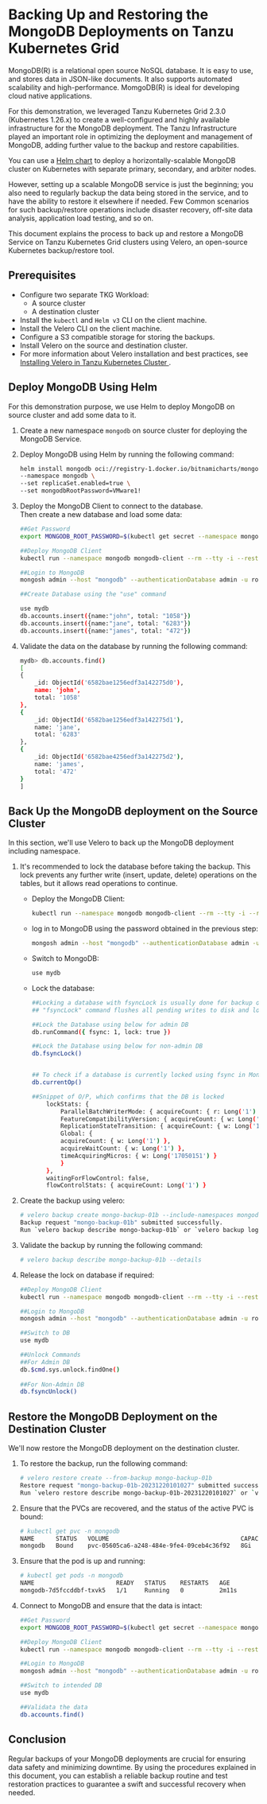 # Backing Up and Restoring the MongoDB Deployments on Tanzu Kubernetes Grid

MongoDB(R) is a relational open source NoSQL database. It is easy to use, and stores data in JSON-like documents. It also supports automated scalability and high-performance. MomgoDB(R) is ideal for developing cloud native applications.

For this demonstration, we leveraged Tanzu Kubernetes Grid 2.3.0 (Kubernetes 1.26.x) to create a well-configured and highly available infrastructure for the MongoDB deployment. The Tanzu Infrastructure played an important role in optimizing the deployment and management of MongoDB, adding further value to the backup and restore capabilities.

You can use a [Helm chart](https://github.com/bitnami/charts/tree/main/bitnami/mongodb) to deploy a horizontally-scalable MongoDB cluster on Kubernetes with separate primary, secondary, and arbiter nodes. 

However, setting up a scalable MongoDB service is just the beginning; you also need to regularly backup the data being stored in the service, and to have the ability to restore it elsewhere if needed. Few Common scenarios for such backup/restore operations include disaster recovery, off-site data analysis, application load testing, and so on.

This document explains the process to back up and restore a MongoDB Service on Tanzu Kubernetes Grid clusters using Velero, an open-source Kubernetes backup/restore tool.

## Prerequisites
- Configure two separate TKG Workload: 
  - A source cluster 
  - A destination cluster 
- Install the `kubectl` and `Helm v3` CLI on the client machine.
- Install the Velero CLI on the client machine.
- Configure a S3 compatible storage for storing the backups.
- Install Velero on the source and destination cluster. 
- For more information about Velero installation and best practices, see [Installing Velero in Tanzu Kubernetes Cluster
](./velero-with-restic.md).

## Deploy MongoDB Using Helm

For this demonstration purpose, we use Helm to deploy MongoDB on source cluster and add some data to it. 

1. Create a new namespace `mongodb` on source cluster for deploying the MongoDB Service.

1. Deploy MongoDB using Helm by running the following command:

    ```bash
    helm install mongodb oci://registry-1.docker.io/bitnamicharts/mongodb \
    --namespace mongodb \
    --set replicaSet.enabled=true \
    --set mongodbRootPassword=VMware1!
    ```
1. Deploy the MongoDB Client to connect to the database. </br>Then create a new database and load some data:

    ```bash
    ##Get Password
    export MONGODB_ROOT_PASSWORD=$(kubectl get secret --namespace mongodb mongodb -o jsonpath="{.data.mongodb-root-password}" | base64 -d)
    
    ##Deploy MongoDB Client
    kubectl run --namespace mongodb mongodb-client --rm --tty -i --restart='Never' --env="MONGODB_ROOT_PASSWORD=$MONGODB_ROOT_PASSWORD" --image docker.io/bitnami/mongodb:7.0.4-debian-11-r2 --command -- bash
    
    ##Login to MongoDB
    mongosh admin --host "mongodb" --authenticationDatabase admin -u root -p <Password Obtained Above>
    
    ##Create Database using the "use" command
    
    use mydb
    db.accounts.insert({name:"john", total: "1058"})
    db.accounts.insert({name:"jane", total: "6283"})
    db.accounts.insert({name:"james", total: "472"})
    ```
1. Validate the data on the database by running the following command:

    ```bash
    mydb> db.accounts.find()
    [
    {
        _id: ObjectId('6582bae1256edf3a142275d0'),
        name: 'john',
        total: '1058'
    },
    {
        _id: ObjectId('6582bae1256edf3a142275d1'),
        name: 'jane',
        total: '6283'
    },
    {
        _id: ObjectId('6582bae4256edf3a142275d2'),
        name: 'james',
        total: '472'
    }
    ]
    ```

## Back Up the MongoDB deployment on the Source Cluster

In this section, we'll use Velero to back up the MongoDB deployment including namespace.

1. It's recommended to lock the database before taking the backup. This lock prevents any further write (insert, update, delete) operations on the tables, but it allows read operations to continue.

    - Deploy the MongoDB Client:

        ```bash
        kubectl run --namespace mongodb mongodb-client --rm --tty -i --restart='Never' --env="MONGODB_ROOT_PASSWORD=$MONGODB_ROOT_PASSWORD" --image docker.io/bitnami/mongodb:7.0.4-debian-11-r2 --command -- bash
        ```
    - log in to MongoDB using the password obtained in the previous step:

        ```bash
        mongosh admin --host "mongodb" --authenticationDatabase admin -u root -p <Password Obtained Above>
        ```
    - Switch to MongoDB:

        ```bash
        use mydb
        ```
    - Lock the database:

        ```bash
        ##Locking a database with fsyncLock is usually done for backup or maintenance purposes and should be done cautiously, especially in a production environment. App team must understand all implications before performing this operation
        ## "fsyncLock" command flushes all pending writes to disk and lock the database
        
        ##Lock the Database using below for admin DB
        db.runCommand({ fsync: 1, lock: true })
        
        ##Lock the Database using below for non-admin DB
        db.fsyncLock()
        
        
        ## To check if a database is currently locked using fsync in MongoDB:
        db.currentOp()
        
        ##Snippet of O/P, which confirms that the DB is locked
            lockStats: {
                ParallelBatchWriterMode: { acquireCount: { r: Long('1') } },
                FeatureCompatibilityVersion: { acquireCount: { w: Long('1') } },
                ReplicationStateTransition: { acquireCount: { w: Long('1') } },
                Global: {
                acquireCount: { w: Long('1') },
                acquireWaitCount: { w: Long('1') },
                timeAcquiringMicros: { w: Long('17050151') }
                }
            },
            waitingForFlowControl: false,
            flowControlStats: { acquireCount: Long('1') }
        ```
1. Create the backup using velero:

    ```bash
    # velero backup create mongo-backup-01b --include-namespaces mongodb
    Backup request "mongo-backup-01b" submitted successfully.
    Run `velero backup describe mongo-backup-01b` or `velero backup logs mongo-backup-01b` for more details.
    ```
1. Validate the backup by running the following command:

    ```bash
    # velero backup describe mongo-backup-01b --details
    ```
1. Release the lock on database if required:

    ```bash
    ##Deploy MongoDB Client
    kubectl run --namespace mongodb mongodb-client --rm --tty -i --restart='Never' --env="MONGODB_ROOT_PASSWORD=$MONGODB_ROOT_PASSWORD" --image docker.io/bitnami/mongodb:7.0.4-debian-11-r2 --command -- bash
    
    ##Login to MongoDB
    mongosh admin --host "mongodb" --authenticationDatabase admin -u root -p <Password Obtained Above>
    
    ##Switch to DB
    use mydb
    
    ##Unlock Commands
    ##For Admin DB
    db.$cmd.sys.unlock.findOne()
        
    ##For Non-Admin DB
    db.fsyncUnlock()   
    ```

## Restore the MongoDB Deployment on the Destination Cluster

We'll now restore the MongoDB deployment on the destination cluster.

1. To restore the backup, run the following command:

    ```bash
    # velero restore create --from-backup mongo-backup-01b
    Restore request "mongo-backup-01b-20231220101027" submitted successfully.
    Run `velero restore describe mongo-backup-01b-20231220101027` or `velero restore logs mongo-backup-01b-20231220101027` for more details.
    ```
1. Ensure that the PVCs are recovered, and the status of the active PVC is bound:

    ```bash
    # kubectl get pvc -n mongodb
    NAME      STATUS   VOLUME                                     CAPACITY   ACCESS MODES   STORAGECLASS   AGE
    mongodb   Bound    pvc-05605ca6-a248-484e-9fe4-09ceb4c36f92   8Gi        RWO            default        103s
    ```
1. Ensure that the pod is up and running:

    ```bash
    # kubectl get pods -n mongodb
    NAME                       READY   STATUS    RESTARTS   AGE
    mongodb-7d5fccddbf-txvk5   1/1     Running   0          2m11s
    ```
1. Connect to MongoDB and ensure that the data is intact:

    ```bash
    ##Get Password
    export MONGODB_ROOT_PASSWORD=$(kubectl get secret --namespace mongodb mongodb -o jsonpath="{.data.mongodb-root-password}" | base64 -d)
    
    ##Deploy MongoDB Client
    kubectl run --namespace mongodb mongodb-client --rm --tty -i --restart='Never' --env="MONGODB_ROOT_PASSWORD=$MONGODB_ROOT_PASSWORD" --image docker.io/bitnami/mongodb:7.0.4-debian-11-r2 --command -- bash
    
    ##Login to MongoDB
    mongosh admin --host "mongodb" --authenticationDatabase admin -u root -p <Password Obtained Above>
    
    ##Switch to intended DB
    use mydb
    
    ##Validata the data
    db.accounts.find()
    ```


## Conclusion

Regular backups of your MongoDB deployments are crucial for ensuring data safety and minimizing downtime. By using the procedures explained in this document, you can establish a reliable backup routine and test restoration practices to guarantee a swift and successful recovery when needed.